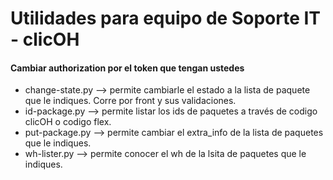 # Utilidades para equipo de Soporte IT - clicOH
#### Cambiar authorization por el token que tengan ustedes
* change-state.py --> permite cambiarle el estado a la lista de paquete que le indiques. Corre por front y sus validaciones.
* id-package.py --> permite listar los ids de paquetes a través de codigo clicOH o codigo flex.
* put-package.py --> permite cambiar el extra_info de la lista de paquetes que le indiques.
* wh-lister.py --> permite conocer el wh de la lsita de paquetes que le indiques.
